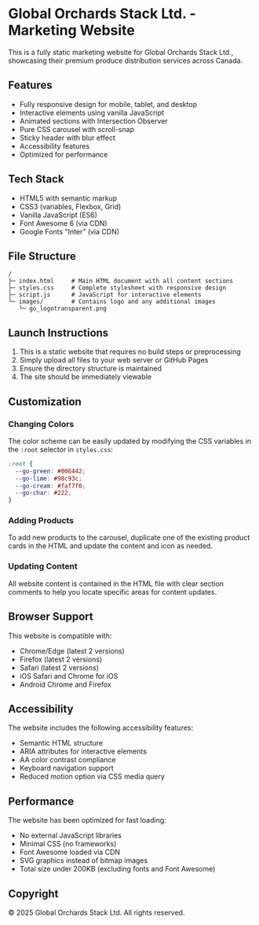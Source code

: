 # Global Orchards Stack Ltd. - Marketing Website

This is a fully static marketing website for Global Orchards Stack Ltd., showcasing their premium produce distribution services across Canada.

## Features

- Fully responsive design for mobile, tablet, and desktop
- Interactive elements using vanilla JavaScript
- Animated sections with Intersection Observer
- Pure CSS carousel with scroll-snap
- Sticky header with blur effect
- Accessibility features
- Optimized for performance

## Tech Stack

- HTML5 with semantic markup
- CSS3 (variables, Flexbox, Grid)
- Vanilla JavaScript (ES6)
- Font Awesome 6 (via CDN)
- Google Fonts "Inter" (via CDN)

## File Structure

```
/
├─ index.html     # Main HTML document with all content sections
├─ styles.css     # Complete stylesheet with responsive design
├─ script.js      # JavaScript for interactive elements
└─ images/        # Contains logo and any additional images
   └─ go_logotransparent.png
```

## Launch Instructions

1. This is a static website that requires no build steps or preprocessing
2. Simply upload all files to your web server or GitHub Pages
3. Ensure the directory structure is maintained
4. The site should be immediately viewable

## Customization

### Changing Colors

The color scheme can be easily updated by modifying the CSS variables in the `:root` selector in `styles.css`:

```css
:root {
  --go-green: #006442;
  --go-lime: #98c93c;
  --go-cream: #faf7f0;
  --go-char: #222;
}
```

### Adding Products

To add new products to the carousel, duplicate one of the existing product cards in the HTML and update the content and icon as needed.

### Updating Content

All website content is contained in the HTML file with clear section comments to help you locate specific areas for content updates.

## Browser Support

This website is compatible with:
- Chrome/Edge (latest 2 versions)
- Firefox (latest 2 versions)
- Safari (latest 2 versions)
- iOS Safari and Chrome for iOS
- Android Chrome and Firefox

## Accessibility

The website includes the following accessibility features:
- Semantic HTML structure
- ARIA attributes for interactive elements
- AA color contrast compliance
- Keyboard navigation support
- Reduced motion option via CSS media query

## Performance

The website has been optimized for fast loading:
- No external JavaScript libraries
- Minimal CSS (no frameworks)
- Font Awesome loaded via CDN
- SVG graphics instead of bitmap images
- Total size under 200KB (excluding fonts and Font Awesome)

## Copyright

© 2025 Global Orchards Stack Ltd. All rights reserved.